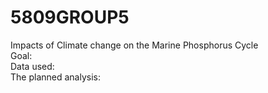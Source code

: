 # 5809GROUP5
Impacts of Climate change on the Marine  Phosphorus Cycle  
Goal:   
Data used:   
The planned analysis:  
